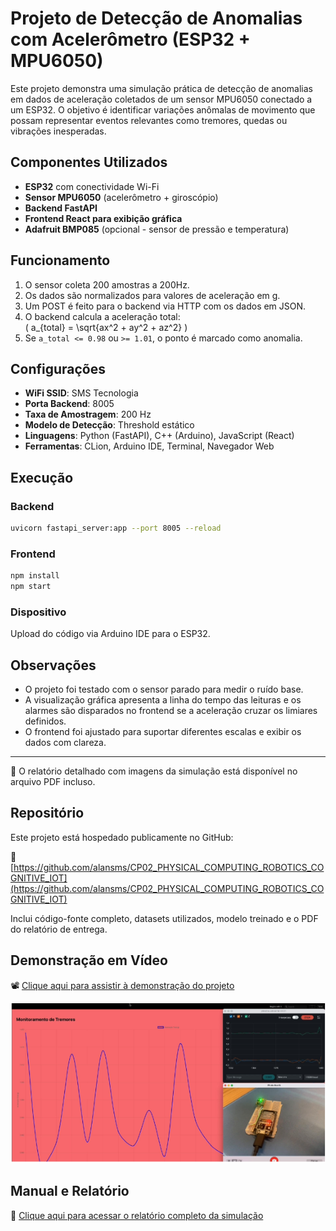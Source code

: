 # Projeto de Detecção de Anomalias com Acelerômetro (ESP32 + MPU6050)

Este projeto demonstra uma simulação prática de detecção de anomalias em dados de aceleração coletados de um sensor MPU6050 conectado a um ESP32. O objetivo é identificar variações anômalas de movimento que possam representar eventos relevantes como tremores, quedas ou vibrações inesperadas.

## Componentes Utilizados

- **ESP32** com conectividade Wi-Fi
- **Sensor MPU6050** (acelerômetro + giroscópio)
- **Backend FastAPI**
- **Frontend React para exibição gráfica**
- **Adafruit BMP085** (opcional - sensor de pressão e temperatura)

## Funcionamento

1. O sensor coleta 200 amostras a 200Hz.
2. Os dados são normalizados para valores de aceleração em g.
3. Um POST é feito para o backend via HTTP com os dados em JSON.
4. O backend calcula a aceleração total:  
   \( a_{total} = \sqrt{ax^2 + ay^2 + az^2} \)
5. Se `a_total <= 0.98` ou `>= 1.01`, o ponto é marcado como anomalia.

## Configurações

- **WiFi SSID**: SMS Tecnologia
- **Porta Backend**: 8005
- **Taxa de Amostragem**: 200 Hz
- **Modelo de Detecção**: Threshold estático
- **Linguagens**: Python (FastAPI), C++ (Arduino), JavaScript (React)
- **Ferramentas**: CLion, Arduino IDE, Terminal, Navegador Web

## Execução

### Backend
```bash
uvicorn fastapi_server:app --port 8005 --reload
```

### Frontend
```bash
npm install
npm start
```

### Dispositivo
Upload do código via Arduino IDE para o ESP32.

## Observações

- O projeto foi testado com o sensor parado para medir o ruído base.
- A visualização gráfica apresenta a linha do tempo das leituras e os alarmes são disparados no frontend se a aceleração cruzar os limiares definidos.
- O frontend foi ajustado para suportar diferentes escalas e exibir os dados com clareza.

---

📄 O relatório detalhado com imagens da simulação está disponível no arquivo PDF incluso.

## Repositório

Este projeto está hospedado publicamente no GitHub:

🔗 [https://github.com/alansms/CP02_PHYSICAL_COMPUTING_ROBOTICS_COGNITIVE_IOT](https://github.com/alansms/CP02_PHYSICAL_COMPUTING_ROBOTICS_COGNITIVE_IOT)

Inclui código-fonte completo, datasets utilizados, modelo treinado e o PDF do relatório de entrega.

## Demonstração em Vídeo

📽️ [Clique aqui para assistir à demonstração do projeto](https://drive.google.com/file/d/1mZdYq0PmIcGKYq5ovM_R469sQ2BsSEwu/view?usp=sharing)

[![Demonstração do Projeto](Captura-1.png)](https://drive.google.com/file/d/1mZdYq0PmIcGKYq5ovM_R469sQ2BsSEwu/view?usp=sharing)

## Manual e Relatório

📘 [Clique aqui para acessar o relatório completo da simulação](relatorio_simulacao_anomalias.pdf)
